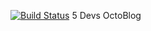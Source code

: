 [![Build Status](https://travis-ci.org/tarebyte/OctoBlog.png)](https://travis-ci.org/tarebyte/OctoBlog)
5 Devs OctoBlog
